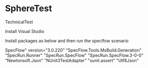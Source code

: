 # SphereTest
TechnicalTest

Install Visual Studio

Install packages as below and then run the speclfow scenario

SpecFlow" version="3.0.220"
"SpecFlow.Tools.MsBuild.Generation"
"SpecRun.Runner"
"SpecRun.SpecFlow"
"SpecRun.SpecFlow.3-0-0"
"Newtonsoft.Json" 
"NUnit3TestAdapter"
"xunit.assert" 
"Utf8Json"

